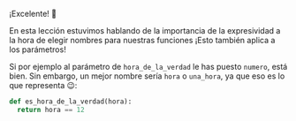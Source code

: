¡Excelente! :tada:

En esta lección estuvimos hablando de la importancia de la expresividad a la hora de elegir nombres para nuestras funciones ¡Esto también aplica a los parámetros!

Si por ejemplo al parámetro de `hora_de_la_verdad` le has puesto `numero`, está bien. Sin embargo, un mejor nombre sería `hora` o `una_hora`, ya que eso es lo que representa :wink::

```python
def es_hora_de_la_verdad(hora):
  return hora == 12
```